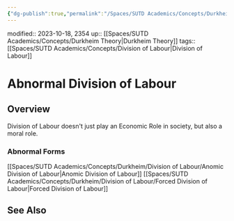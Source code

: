 ```yaml
---
{"dg-publish":true,"permalink":"/Spaces/SUTD Academics/Concepts/Durkheim/Theories/Durkheim's Abnormal Division of Labour/","tags":["created/2023/Oct"]}
---
```


modified:: 2023-10-18, 2354
up:: [[Spaces/SUTD Academics/Concepts/Durkheim Theory\|Durkheim Theory]]
tags:: [[Spaces/SUTD Academics/Concepts/Division of Labour\|Division of Labour]]

# Abnormal Division of Labour

## Overview

Division of Labour doesn't just play an Economic Role in society, but also a moral role.

### Abnormal Forms

[[Spaces/SUTD Academics/Concepts/Durkheim/Division of Labour/Anomic Division of Labour\|Anomic Division of Labour]]
[[Spaces/SUTD Academics/Concepts/Durkheim/Division of Labour/Forced Division of Labour\|Forced Division of Labour]]

## See Also
